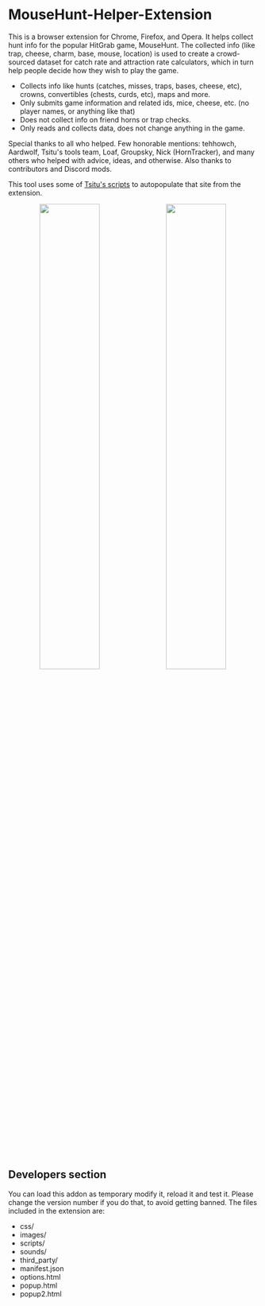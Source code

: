 # MouseHunt-Helper-Extension

This is a browser extension for Chrome, Firefox, and Opera. It helps collect hunt info for the popular HitGrab game, MouseHunt. The collected info (like trap, cheese, charm, base, mouse, location) is used to create a crowd-sourced dataset for catch rate and attraction rate calculators, which in turn help people decide how they wish to play the game.

 - Collects info like hunts (catches, misses, traps, bases, cheese, etc), crowns, convertibles (chests, curds, etc), maps and more.
 - Only submits game information and related ids, mice, cheese, etc. (no player names, or anything like that)
 - Does not collect info on friend horns or trap checks.
 - Only reads and collects data, does not change anything in the game.

Special thanks to all who helped. Few honorable mentions: tehhowch, Aardwolf, Tsitu's tools team, Loaf, Groupsky, Nick (HornTracker), and many others who helped with advice, ideas, and otherwise. Also thanks to contributors and Discord mods.

This tool uses some of [Tsitu's scripts](https://github.com/tsitu/MH-Tools/) to autopopulate that site from the extension.

<kbd align="center">
<img src="https://user-images.githubusercontent.com/8228441/46922950-0a6e1800-cfce-11e8-9981-1ad2eb80db9f.PNG" width="49%">
<img src="https://user-images.githubusercontent.com/8228441/46922951-0b06ae80-cfce-11e8-8b0f-7a41f69b734b.PNG" width="49%">
</kbd>

## Developers section

You can load this addon as temporary modify it, reload it and test it. Please change the version number if you do that, to avoid getting banned. The files included in the extension are:
 - css/
 - images/
 - scripts/
 - sounds/
 - third_party/
 - manifest.json
 - options.html
 - popup.html
 - popup2.html
